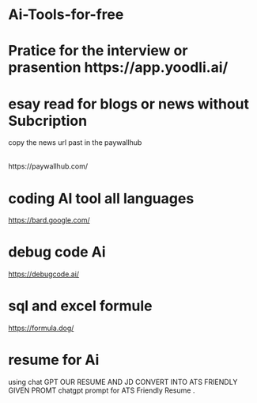 # Ai-Tools-for-free

  
 <h1>Pratice for the interview  or prasention
 https://app.yoodli.ai/

<h1>esay read for blogs or news without Subcription  </h1>
<p>copy the news url past in the paywallhub</p>
<br>
<b></b>https://paywallhub.com/

<h1>coding AI tool all languages</h1>

https://bard.google.com/

<h1>debug code Ai </h1>

https://debugcode.ai/

<h1>sql and excel formule</h1>

https://formula.dog/

<h1>resume for Ai</h1>
using chat GPT  OUR RESUME AND JD CONVERT INTO ATS FRIENDLY GIVEN PROMT 
chatgpt prompt for ATS Friendly Resume .

